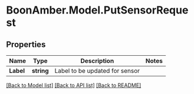 # BoonAmber.Model.PutSensorRequest

## Properties

Name | Type | Description | Notes
------------ | ------------- | ------------- | -------------
**Label** | **string** | Label to be updated for sensor | 

[[Back to Model list]](../README.md#documentation-for-models) [[Back to API list]](../README.md#documentation-for-api-endpoints) [[Back to README]](../README.md)

